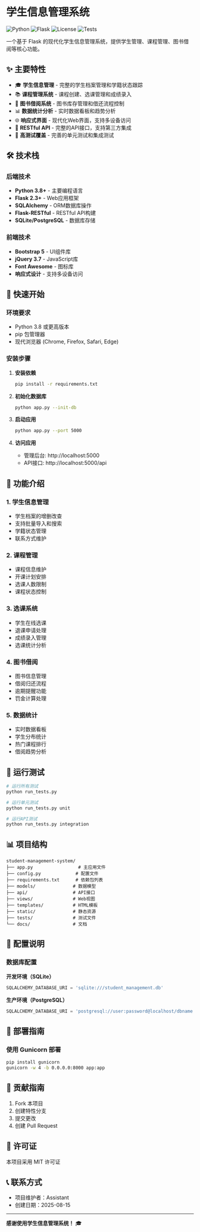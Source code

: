 # 学生信息管理系统

![Python](https://img.shields.io/badge/Python-3.8+-blue.svg)
![Flask](https://img.shields.io/badge/Flask-2.3+-green.svg)
![License](https://img.shields.io/badge/License-MIT-yellow.svg)
![Tests](https://img.shields.io/badge/Tests-Passing-brightgreen.svg)

一个基于 Flask 的现代化学生信息管理系统，提供学生管理、课程管理、图书借阅等核心功能。

## ✨ 主要特性

- 🎓 **学生信息管理** - 完整的学生档案管理和学籍状态跟踪
- 📚 **课程管理系统** - 课程创建、选课管理和成绩录入
- 📖 **图书借阅系统** - 图书库存管理和借还流程控制
- 📊 **数据统计分析** - 实时数据看板和趋势分析
- 🌐 **响应式界面** - 现代化Web界面，支持多设备访问
- 🔧 **RESTful API** - 完整的API接口，支持第三方集成
- 🧪 **高测试覆盖** - 完善的单元测试和集成测试

## 🛠 技术栈

### 后端技术
- **Python 3.8+** - 主要编程语言
- **Flask 2.3+** - Web应用框架
- **SQLAlchemy** - ORM数据库操作
- **Flask-RESTful** - RESTful API构建
- **SQLite/PostgreSQL** - 数据库存储

### 前端技术
- **Bootstrap 5** - UI组件库
- **jQuery 3.7** - JavaScript库
- **Font Awesome** - 图标库
- **响应式设计** - 支持多设备访问

## 🚀 快速开始

### 环境要求

- Python 3.8 或更高版本
- pip 包管理器
- 现代浏览器 (Chrome, Firefox, Safari, Edge)

### 安装步骤

1. **安装依赖**
   ```bash
   pip install -r requirements.txt
   ```

2. **初始化数据库**
   ```bash
   python app.py --init-db
   ```

3. **启动应用**
   ```bash
   python app.py --port 5000
   ```

4. **访问应用**
   - 管理后台: http://localhost:5000
   - API接口: http://localhost:5000/api

## 📖 功能介绍

### 1. 学生信息管理
- 学生档案的增删改查
- 支持批量导入和搜索
- 学籍状态管理
- 联系方式维护

### 2. 课程管理
- 课程信息维护
- 开课计划安排
- 选课人数限制
- 课程状态控制

### 3. 选课系统
- 学生在线选课
- 退课申请处理
- 成绩录入管理
- 选课统计分析

### 4. 图书借阅
- 图书信息管理
- 借阅归还流程
- 逾期提醒功能
- 罚金计算处理

### 5. 数据统计
- 实时数据看板
- 学生分布统计
- 热门课程排行
- 借阅趋势分析

## 🧪 运行测试

```bash
# 运行所有测试
python run_tests.py

# 运行单元测试
python run_tests.py unit

# 运行API测试
python run_tests.py integration
```

## 📊 项目结构

```
student-management-system/
├── app.py                 # 主应用文件
├── config.py             # 配置文件
├── requirements.txt      # 依赖包列表
├── models/              # 数据模型
├── api/                 # API接口
├── views/               # Web视图
├── templates/           # HTML模板
├── static/              # 静态资源
├── tests/               # 测试文件
└── docs/                # 文档
```

## 🔧 配置说明

### 数据库配置

**开发环境（SQLite）**
```python
SQLALCHEMY_DATABASE_URI = 'sqlite:///student_management.db'
```

**生产环境（PostgreSQL）**
```python
SQLALCHEMY_DATABASE_URI = 'postgresql://user:password@localhost/dbname'
```

## 🚀 部署指南

### 使用 Gunicorn 部署

```bash
pip install gunicorn
gunicorn -w 4 -b 0.0.0.0:8000 app:app
```

## 🤝 贡献指南

1. Fork 本项目
2. 创建特性分支
3. 提交更改
4. 创建 Pull Request

## 📄 许可证

本项目采用 MIT 许可证

## 📞 联系方式

- 项目维护者：Assistant
- 创建日期：2025-08-15

---

**感谢使用学生信息管理系统！** 🎓
